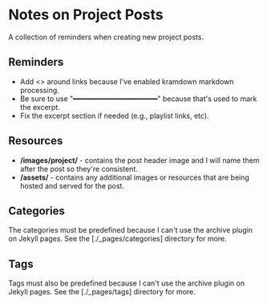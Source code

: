 # Notes on Project Posts

A collection of reminders when creating new project posts.


## Reminders

- Add <> around links because I've enabled kramdown markdown processing.
- Be sure to use "━━━━━━━━━━━━━━━━━━━━" because that's used to mark the excerpt.
- Fix the excerpt section if needed (e.g., playlist links, etc).


## Resources

- **/images/project/** - contains the post header image and I will name them after the post so they're consistent.
- **/assets/** - contains any additional images or resources that are being hosted and served for the post.


## Categories

The categories must be predefined because I can't use the archive plugin on Jekyll pages.
See the [./_pages/categories] directory for more.


## Tags

Tags must also be predefined because I can't use the archive plugin on Jekyll pages.
See the [./_pages/tags] directory for more.